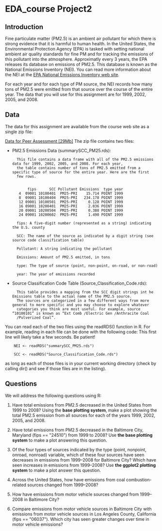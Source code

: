 EDA_course Project2
========================================================

## Introduction

Fine particulate matter (PM2.5) is an ambient air pollutant for which there is strong evidence that it is harmful to human health. In the United States, the Environmental Protection Agency (EPA) is tasked with setting national ambient air quality standards for fine PM and for tracking the emissions of this pollutant into the atmosphere. Approximatly every 3 years, the EPA releases its database on emissions of PM2.5. This database is known as the National Emissions Inventory (NEI). You can read more information about the NEI at the [EPA National Emissions Inventory web site](http://www.epa.gov/ttn/chief/eiinformation.html).

For each year and for each type of PM source, the NEI records how many tons of PM2.5 were emitted from that source over the course of the entire year. The data that you will use for this assignment are for 1999, 2002, 2005, and 2008.

## Data

The data for this assignment are available from the course web site as a single zip file:

[Data for Peer Assessment [29Mb]](https://d396qusza40orc.cloudfront.net/exdata%2Fdata%2FNEI_data.zip)
The zip file contains two files:

- PM2.5 Emissions Data (summarySCC_PM25.rds): 

        This file contains a data frame with all of the PM2.5 emissions data for 1999, 2002, 2005, and 2008. For each year,
        the table contains number of tons of PM2.5 emitted from a specific type of source for the entire year. Here are the first
        few rows.
        
        
             fips      SCC Pollutant Emissions  type year
         4  09001 10100401  PM25-PRI    15.714 POINT 1999
         8  09001 10100404  PM25-PRI   234.178 POINT 1999
         12 09001 10100501  PM25-PRI     0.128 POINT 1999
         16 09001 10200401  PM25-PRI     2.036 POINT 1999
         20 09001 10200504  PM25-PRI     0.388 POINT 1999
         24 09001 10200602  PM25-PRI     1.490 POINT 1999

        fips: A five-digit number (represented as a string) indicating the U.S. county

        SCC: The name of the source as indicated by a digit string (see source code classification table)

        Pollutant: A string indicating the pollutant

        Emissions: Amount of PM2.5 emitted, in tons

        type: The type of source (point, non-point, on-road, or non-road)

        year: The year of emissions recorded

- Source Classification Code Table (Source_Classification_Code.rds): 

        This table provides a mapping from the SCC digit strings int he Emissions table to the actual name of the PM2.5 source. 
        The sources are categorized in a few different ways from more general to more specific and you may choose to explore whatever
        categories you think are most useful. For example, source “10100101” is known as “Ext Comb /Electric Gen /Anthracite Coal
        /Pulverized Coal”.

You can read each of the two files using the readRDS() function in R. For example, reading in each file can be done with the following code:
This first line will likely take a few seconds. Be patient!

        NEI <- readRDS("summarySCC_PM25.rds")
        
        SCC <- readRDS("Source_Classification_Code.rds")

as long as each of those files is in your current working directory (check by calling dir() and see if those files are in the listing).

## Questions

We will address the following questions using R:

1. Have total emissions from PM2.5 decreased in the United States from 1999 to 2008? Using the **base plotting system**, make a plot showing the total PM2.5 emission from all sources for each of the years 1999, 2002, 2005, and 2008.

2. Have total emissions from PM2.5 decreased in the Baltimore City, Maryland (fips == "24510") from 1999 to 2008? Use **the base plotting system** to make a plot answering this question.

3. Of the four types of sources indicated by the type (point, nonpoint, onroad, nonroad) variable, which of these four sources have seen decreases in emissions from 1999–2008 for Baltimore City? Which have seen increases in emissions from 1999–2008? Use **the ggplot2 plotting system** to make a plot answer this question.

4. Across the United States, how have emissions from coal combustion-related sources changed from 1999–2008?

5. How have emissions from motor vehicle sources changed from 1999–2008 in Baltimore City?

6. Compare emissions from motor vehicle sources in Baltimore City with emissions from motor vehicle sources in Los Angeles County, California (fips == "06037"). Which city has seen greater changes over time in motor vehicle emissions?
